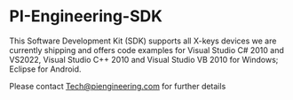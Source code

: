 # PI-Engineering-SDK
This Software Development Kit (SDK) supports all X-keys devices we are currently shipping and offers code examples for Visual Studio C# 2010 and VS2022, Visual Studio C++ 2010 and Visual Studio VB 2010 for Windows; Eclipse for Android.

Please contact Tech@piengineering.com for further details
